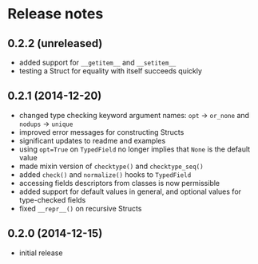 # Release notes

## 0.2.2 (unreleased)

- added support for `__getitem__` and `__setitem__`
- testing a Struct for equality with itself succeeds quickly

## 0.2.1 (2014-12-20)

- changed type checking keyword argument names: `opt` -> `or_none`
  and `nodups` -> `unique`
- improved error messages for constructing Structs
- significant updates to readme and examples
- using `opt=True` on `TypedField` no longer implies that `None` is
  the default value
- made mixin version of `checktype()` and `checktype_seq()`
- added `check()` and `normalize()` hooks to `TypedField`
- accessing fields descriptors from classes is now permissible
- added support for default values in general, and optional values
  for type-checked fields
- fixed `__repr__()` on recursive Structs

## 0.2.0 (2014-12-15)

- initial release
